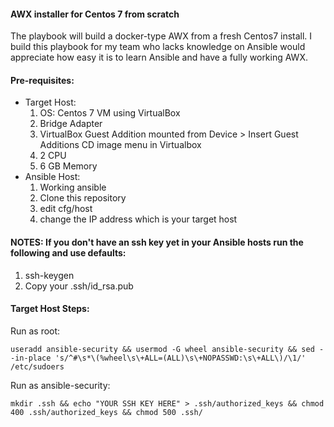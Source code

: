 #### AWX installer for Centos 7 from scratch

The playbook will build a docker-type AWX from a fresh Centos7 install. I build this playbook for my team who lacks knowledge on Ansible would appreciate how easy it is to learn Ansible and have a fully working AWX.

#### Pre-requisites:
  * Target Host:
      1. OS: Centos 7 VM using VirtualBox
      2. Bridge Adapter
      3. VirtualBox Guest Addition mounted from Device > Insert Guest Additions CD image menu in Virtualbox
      4. 2 CPU
      5. 6 GB Memory
  * Ansible Host:
      1. Working ansible
      2. Clone this repository
      3. edit cfg/host 
      4. change the IP address which is your target host

#### NOTES: If you don't have an ssh key yet in your Ansible hosts run the following and use defaults:
  1. ssh-keygen
  2. Copy your .ssh/id_rsa.pub
  

#### Target Host Steps:
Run as root:

```useradd ansible-security && usermod -G wheel ansible-security && sed --in-place 's/^#\s*\(%wheel\s\+ALL=(ALL)\s\+NOPASSWD:\s\+ALL\)/\1/' /etc/sudoers```

Run as ansible-security:

```mkdir .ssh && echo "YOUR SSH KEY HERE" > .ssh/authorized_keys && chmod 400 .ssh/authorized_keys && chmod 500 .ssh/```


 
 
